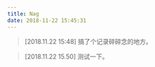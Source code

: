 ```yaml
---
title: Nag
date: 2018-11-22 15:45:31
---
```


> [2018.11.22 15:48] 搞了个记录碎碎念的地方。

> [2018.11.22 15.50] 测试一下。


